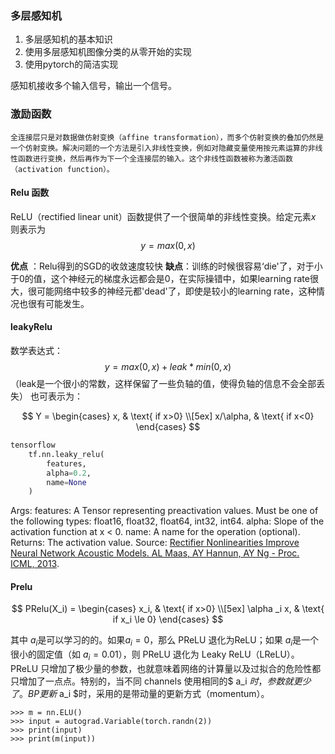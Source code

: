 ### 多层感知机
  1. 多层感知机的基本知识
  2. 使用多层感知机图像分类的从零开始的实现
  3. 使用pytorch的简洁实现

感知机接收多个输入信号，输出一个信号。
### 激励函数
    全连接层只是对数据做仿射变换（affine transformation），而多个仿射变换的叠加仍然是一个仿射变换。解决问题的一个方法是引入非线性变换，例如对隐藏变量使用按元素运算的非线性函数进行变换，然后再作为下一个全连接层的输入。这个非线性函数被称为激活函数（activation function）。
#### Relu 函数
ReLU（rectified linear unit）函数提供了一个很简单的非线性变换。给定元素$x$
 则表示为 $$y = max(0,x) $$

**优点** ：Relu得到的SGD的收敛速度较快
**缺点**：训练的时候很容易‘die'了，对于小于0的值，这个神经元的梯度永远都会是0，在实际操错中，如果learning rate很大，很可能网络中较多的神经元都'dead'了，即使是较小的learning rate，这种情况也很有可能发生。

#### leakyRelu
数学表达式：$$ y = max(0, x) + leak*min(0,x) $$  （leak是一个很小的常数，这样保留了一些负轴的值，使得负轴的信息不会全部丢失）
也可表示为：

$$
Y =
\begin{cases}
x, & \text{ if x>0} \\[5ex]
x/\alpha, & \text{ if x<0}
\end{cases}
$$ 

``` python 
tensorflow
    tf.nn.leaky_relu(
        features,
        alpha=0.2,
        name=None
    )

```
 Args:
    features: A Tensor representing preactivation values. Must be one of the following types: float16, float32, float64, int32, int64.
    alpha: Slope of the activation function at x < 0.
    name: A name for the operation (optional).
    Returns:
    The activation value.
Source: [Rectifier Nonlinearities Improve Neural Network Acoustic Models.
  AL Maas, AY Hannun, AY Ng - Proc. ICML, 2013](https://ai.stanford.edu/~amaas/papers/relu_hybrid_icml2013_final.pdf).

  
#### Prelu
  
$$
 PRelu(X_i) =
\begin{cases}
x_i, & \text{ if x>0} \\[5ex]
\alpha _i x, & \text{ if x_i \le 0}
\end{cases}
$$ 

其中 $a_i$是可以学习的的。如果$a_i=0$，那么 PReLU 退化为ReLU；如果 $a_i$是一个很小的固定值（如 $a_i=0.01$），则 PReLU 退化为 Leaky ReLU（LReLU）。
PReLU 只增加了极少量的参数，也就意味着网络的计算量以及过拟合的危险性都只增加了一点点。特别的，当不同 channels 使用相同的$ a_i $时，参数就更少了。BP 更新$ a_i $时，采用的是带动量的更新方式（momentum）。

``` pytorch
>>> m = nn.ELU()
>>> input = autograd.Variable(torch.randn(2))
>>> print(input)
>>> print(m(input))
```

 
